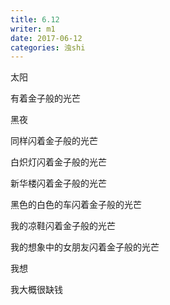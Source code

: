 ```yaml
---
title: 6.12
writer: m1
date: 2017-06-12
categories: 浊shi
---
```


太阳

有着金子般的光芒

黑夜

同样闪着金子般的光芒

白炽灯闪着金子般的光芒

新华楼闪着金子般的光芒

黑色的白色的车闪着金子般的光芒

我的凉鞋闪着金子般的光芒

我的想象中的女朋友闪着金子般的光芒

我想

我大概很缺钱